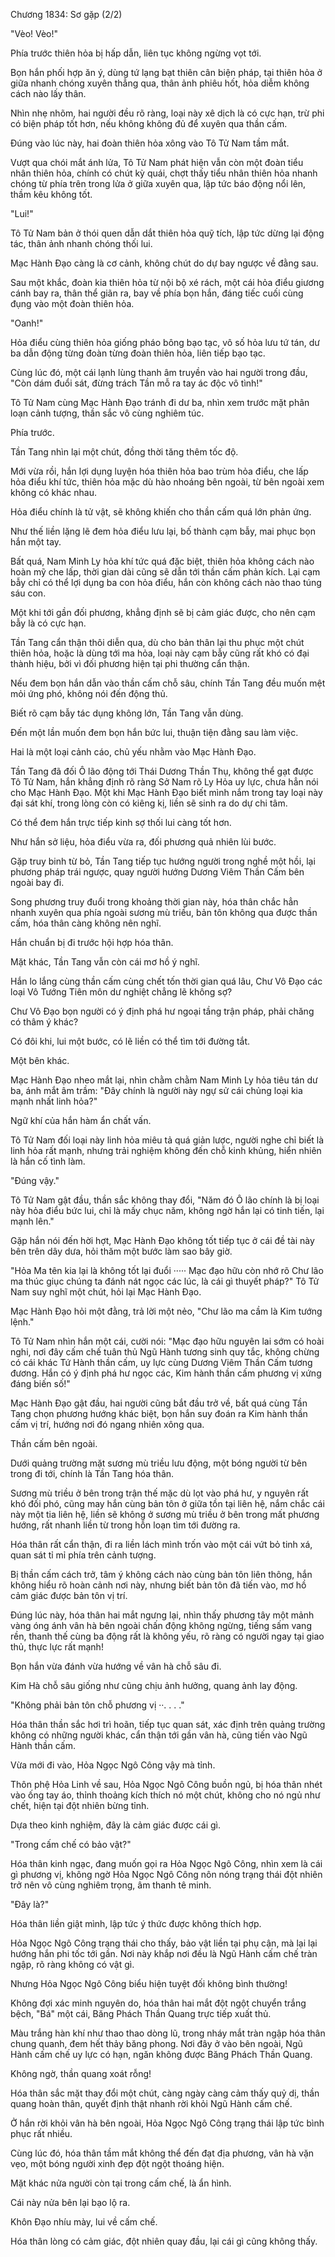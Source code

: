 




Chương 1834: Sơ gặp (2/2)


"Vèo! Vèo!"

Phía trước thiên hỏa bị hấp dẫn, liên tục không ngừng vọt tới.

Bọn hắn phối hợp ăn ý, dùng tứ lạng bạt thiên cân biện pháp, tại thiên hỏa ở giữa nhanh chóng xuyên thẳng qua, thân ảnh phiêu hốt, hỏa diễm không cách nào lấy thân.

Nhìn nhẹ nhõm, hai người đều rõ ràng, loại này xê dịch là có cực hạn, trừ phi có biện pháp tốt hơn, nếu không không đủ để xuyên qua thần cấm.

Đúng vào lúc này, hai đoàn thiên hỏa xông vào Tô Tử Nam tầm mắt.

Vượt qua chói mắt ánh lửa, Tô Tử Nam phát hiện vẫn còn một đoàn tiểu nhân thiên hỏa, chính có chút kỳ quái, chợt thấy tiểu nhân thiên hỏa nhanh chóng từ phía trên trong lửa ở giữa xuyên qua, lập tức báo động nổi lên, thầm kêu không tốt.

"Lui!"

Tô Tử Nam bản ở thói quen dẫn dắt thiên hỏa quỹ tích, lập tức dừng lại động tác, thân ảnh nhanh chóng thối lui.

Mạc Hành Đạo càng là cơ cảnh, không chút do dự bay ngược về đằng sau.

Sau một khắc, đoàn kia thiên hỏa từ nội bộ xé rách, một cái hỏa điểu giương cánh bay ra, thân thể giãn ra, bay về phía bọn hắn, đáng tiếc cuối cùng đụng vào một đoàn thiên hỏa.

"Oanh!"

Hỏa điểu cùng thiên hỏa giống pháo bông bạo tạc, vô số hỏa lưu tứ tán, dư ba dẫn động từng đoàn từng đoàn thiên hỏa, liên tiếp bạo tạc.

Cùng lúc đó, một cái lạnh lùng thanh âm truyền vào hai người trong đầu, "Còn dám đuổi sát, đừng trách Tần mỗ ra tay ác độc vô tình!"

Tô Tử Nam cùng Mạc Hành Đạo tránh đi dư ba, nhìn xem trước mặt phân loạn cảnh tượng, thần sắc vô cùng nghiêm túc.

Phía trước.

Tần Tang nhìn lại một chút, đồng thời tăng thêm tốc độ.

Mới vừa rồi, hắn lợi dụng luyện hóa thiên hỏa bao trùm hỏa điểu, che lấp hỏa điểu khí tức, thiên hỏa mặc dù hào nhoáng bên ngoài, từ bên ngoài xem không có khác nhau.

Hỏa điểu chính là tử vật, sẽ không khiến cho thần cấm quá lớn phản ứng.

Như thế liền lặng lẽ đem hỏa điểu lưu lại, bố thành cạm bẫy, mai phục bọn hắn một tay.

Bất quá, Nam Minh Ly hỏa khí tức quá đặc biệt, thiên hỏa không cách nào hoàn mỹ che lấp, thời gian dài cũng sẽ dẫn tới thần cấm phản kích. Lại cạm bẫy chỉ có thể lợi dụng ba con hỏa điểu, hắn còn không cách nào thao túng sáu con.

Một khi tới gần đối phương, khẳng định sẽ bị cảm giác được, cho nên cạm bẫy là có cực hạn.

Tần Tang cẩn thận thôi diễn qua, dù cho bản thân lại thu phục một chút thiên hỏa, hoặc là dùng tới ma hỏa, loại này cạm bẫy cũng rất khó có đại thành hiệu, bởi vì đối phương hiện tại phi thường cẩn thận.

Nếu đem bọn hắn dẫn vào thần cấm chỗ sâu, chính Tần Tang đều muốn mệt mỏi ứng phó, không nói đến động thủ.

Biết rõ cạm bẫy tác dụng không lớn, Tần Tang vẫn dùng.

Đến một lần muốn đem bọn hắn bức lui, thuận tiện đằng sau làm việc.

Hai là một loại cảnh cáo, chủ yếu nhằm vào Mạc Hành Đạo.

Tần Tang đã đối Ô lão động tới Thái Dương Thần Thụ, không thể gạt được Tô Tử Nam, hắn khẳng định rõ ràng Sở Nam rõ Ly Hỏa uy lực, chưa hẳn nói cho Mạc Hành Đạo. Một khi Mạc Hành Đạo biết mình nắm trong tay loại này đại sát khí, trong lòng còn có kiêng kị, liền sẽ sinh ra do dự chi tâm.

Có thể đem hắn trực tiếp kinh sợ thối lui càng tốt hơn.

Như hắn sở liệu, hỏa điểu vừa ra, đối phương quả nhiên lùi bước.

Gặp truy binh từ bỏ, Tần Tang tiếp tục hướng người trong nghề một hồi, lại phương pháp trái ngược, quay người hướng Dương Viêm Thần Cấm bên ngoài bay đi.

Song phương truy đuổi trong khoảng thời gian này, hóa thân chắc hẳn nhanh xuyên qua phía ngoài sương mù triều, bản tôn không qua được thần cấm, hóa thân càng không nên nghĩ.

Hắn chuẩn bị đi trước hội hợp hóa thân.

Mặt khác, Tần Tang vẫn còn cái mơ hồ ý nghĩ.

Hắn lo lắng cùng thần cấm cùng chết tốn thời gian quá lâu, Chư Vô Đạo các loại Vô Tướng Tiên môn dư nghiệt chẳng lẽ không sợ?

Chư Vô Đạo bọn người có ý định phá hư ngoại tầng trận pháp, phải chăng có thâm ý khác?

Có đôi khi, lui một bước, có lẽ liền có thể tìm tới đường tắt.

Một bên khác.

Mạc Hành Đạo nheo mắt lại, nhìn chằm chằm Nam Minh Ly hỏa tiêu tán dư ba, ánh mắt âm trầm: "Đây chính là người này ngự sử cái chủng loại kia mạnh nhất linh hỏa?"

Ngữ khí của hắn hàm ẩn chất vấn.

Tô Tử Nam đối loại này linh hỏa miêu tả quá giản lược, người nghe chỉ biết là linh hỏa rất mạnh, nhưng trải nghiệm không đến chỗ kinh khủng, hiển nhiên là hắn cố tình làm.

"Đúng vậy."

Tô Tử Nam gật đầu, thần sắc không thay đổi, "Năm đó Ô lão chính là bị loại này hỏa điểu bức lui, chỉ là mấy chục năm, không ngờ hắn lại có tinh tiến, lại mạnh lên."

Gặp hắn nói đến hời hợt, Mạc Hành Đạo không tốt tiếp tục ở cái đề tài này bên trên dây dưa, hỏi thăm một bước làm sao bây giờ.

"Hỏa Ma tên kia lại là không tốt lại đuổi ····· Mạc đạo hữu còn nhớ rõ Chư lão ma thúc giục chúng ta đánh nát ngọc các lúc, là cái gì thuyết pháp?" Tô Tử Nam suy nghĩ một chút, hỏi lại Mạc Hành Đạo.

Mạc Hành Đạo hỏi một đằng, trả lời một nẻo, "Chư lão ma cầm là Kim tướng lệnh."

Tô Tử Nam nhìn hắn một cái, cười nói: "Mạc đạo hữu nguyên lai sớm có hoài nghi, nơi đây cấm chế tuân thủ Ngũ Hành tương sinh quy tắc, không chừng có cái khác Tứ Hành thần cấm, uy lực cùng Dương Viêm Thần Cấm tương đương. Hắn có ý định phá hư ngọc các, Kim hành thần cấm phương vị xứng đáng biến số!"

Mạc Hành Đạo gật đầu, hai người cũng bắt đầu trở về, bất quá cùng Tần Tang chọn phương hướng khác biệt, bọn hắn suy đoán ra Kim hành thần cấm vị trí, hướng nơi đó ngang nhiên xông qua.

Thần cấm bên ngoài.

Dưới quảng trường mặt sương mù triều lưu động, một bóng người từ bên trong đi tới, chính là Tần Tang hóa thân.

Sương mù triều ở bên trong trận thế mặc dù lọt vào phá hư, y nguyên rất khó đối phó, cũng may hắn cùng bản tôn ở giữa tồn tại liên hệ, nắm chắc cái này một tia liên hệ, liền sẽ không ở sương mù triều ở bên trong mất phương hướng, rất nhanh liền từ trong hỗn loạn tìm tới đường ra.

Hóa thân rất cẩn thận, đi ra liền lách mình trốn vào một cái vứt bỏ tinh xá, quan sát tỉ mỉ phía trên cảnh tượng.

Bị thần cấm cách trở, tâm ý không cách nào cùng bản tôn liên thông, hắn không hiểu rõ hoàn cảnh nơi này, nhưng biết bản tôn đã tiến vào, mơ hồ cảm giác được bản tôn vị trí.

Đúng lúc này, hóa thân hai mắt ngưng lại, nhìn thấy phương tây một mảnh vàng óng ánh vân hà bên ngoài chấn động không ngừng, tiếng sấm vang rền, thanh thế cùng ba động rất là không yếu, rõ ràng có người ngay tại giao thủ, thực lực rất mạnh!

Bọn hắn vừa đánh vừa hướng về vân hà chỗ sâu đi.

Kim Hà chỗ sâu giống như cũng chịu ảnh hưởng, quang ảnh lay động.

"Không phải bản tôn chỗ phương vị ··. . . ."

Hóa thân thần sắc hơi trì hoãn, tiếp tục quan sát, xác định trên quảng trường không có những người khác, cẩn thận tới gần vân hà, cũng tiến vào Ngũ Hành thần cấm.

Vừa mới đi vào, Hỏa Ngọc Ngô Công vậy mà tỉnh.

Thôn phệ Hỏa Linh về sau, Hỏa Ngọc Ngô Công buồn ngủ, bị hóa thân nhét vào ống tay áo, thỉnh thoảng kích thích nó một chút, không cho nó ngủ như chết, hiện tại đột nhiên bừng tỉnh.

Dựa theo kinh nghiệm, đây là cảm giác được cái gì.

"Trong cấm chế có bảo vật?"

Hóa thân kinh ngạc, đang muốn gọi ra Hỏa Ngọc Ngô Công, nhìn xem là cái gì phương vị, không ngờ Hỏa Ngọc Ngô Công nôn nóng trạng thái đột nhiên trở nên vô cùng nghiêm trọng, âm thanh tê minh.

"Đây là?"

Hóa thân liền giật mình, lập tức ý thức được không thích hợp.

Hỏa Ngọc Ngô Công trạng thái cho thấy, bảo vật liền tại phụ cận, mà lại lại hướng hắn phi tốc tới gần. Nơi này khắp nơi đều là Ngũ Hành cấm chế tràn ngập, rõ ràng không có vật gì.

Nhưng Hỏa Ngọc Ngô Công biểu hiện tuyệt đối không bình thường!

Không đợi xác minh nguyên do, hóa thân hai mắt đột ngột chuyển trắng bệch, "Bá" một cái, Băng Phách Thần Quang trực tiếp xuất thủ.

Màu trắng hàn khí như thao thao dòng lũ, trong nháy mắt tràn ngập hóa thân chung quanh, đem hết thảy băng phong. Nơi đây ở vào bên ngoài, Ngũ Hành cấm chế uy lực có hạn, ngăn không được Băng Phách Thần Quang.

Không ngờ, thần quang xoát rỗng!

Hóa thân sắc mặt thay đổi một chút, càng ngày càng cảm thấy quỷ dị, thần quang hoàn thân, quyết định thật nhanh rời khỏi Ngũ Hành cấm chế.

Ở hắn rời khỏi vân hà bên ngoài, Hỏa Ngọc Ngô Công trạng thái lập tức bình phục rất nhiều.

Cùng lúc đó, hóa thân tầm mắt không thể đến đạt địa phương, vân hà vặn vẹo, một bóng người xinh đẹp đột ngột thoáng hiện.

Mặt khác nửa người còn tại trong cấm chế, là ẩn hình.

Cái này nửa bên lại bạo lộ ra.

Khôn Đạo nhíu mày, lui về cấm chế.

Hóa thân lòng có cảm giác, đột nhiên quay đầu, lại cái gì cũng không thấy.




